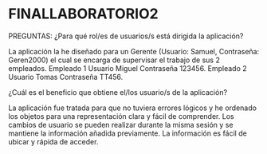 # FINALLABORATORIO2
 
PREGUNTAS:
¿Para qué rol/es de usuarios/s está dirigida la aplicación?

La aplicación la he diseñado para un Gerente (Usuario: Samuel, Contraseña: Geren2000) el cual se encarga de supervisar el trabajo de sus 2 empleados. Empleado 1 Usuario Miguel Contraseña 123456. Empleado 2 Usuario Tomas Contraseña TT456.

¿Cuál es el beneficio que obtiene el/los usuario/s de la aplicación?

La aplicación fue tratada para que no tuviera errores lógicos y he ordenado los objetos para una representación clara y fácil de comprender. Los cambios de usuario se pueden realizar durante la misma sesión y se mantiene la información añadida previamente. La información es fácil de ubicar y rápida de acceder.